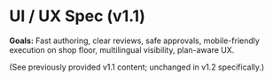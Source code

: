 # UI / UX Spec (v1.1)

**Goals:** Fast authoring, clear reviews, safe approvals, mobile-friendly execution on shop floor, multilingual visibility, plan-aware UX.

(See previously provided v1.1 content; unchanged in v1.2 specifically.)
